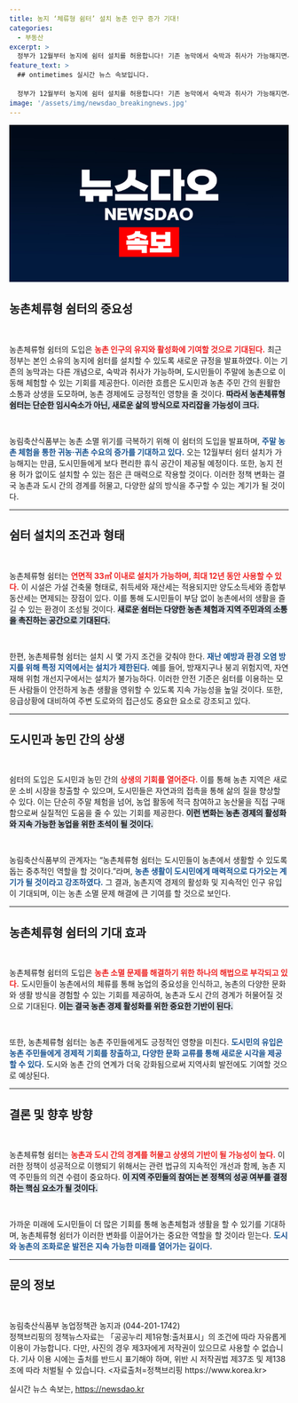 ```yaml
---
title: 농지 ‘체류형 쉼터’ 설치 농촌 인구 증가 기대!
categories:
  - 부동산
excerpt: >
  정부가 12월부터 농지에 쉼터 설치를 허용합니다! 기존 농막에서 숙박과 취사가 가능해지면서 도시민의 농촌 체류가 증가할 것으로 기대됩니다. 농촌 소멸 위기 대응을 위한 새로운 전환점이 될 이 쉼터, 자세히 알아보세요!
feature_text: >
  ## ontimetimes 실시간 뉴스 속보입니다.

  정부가 12월부터 농지에 쉼터 설치를 허용합니다! 기존 농막에서 숙박과 취사가 가능해지면서 도시민의 농촌 체류가 증가할 것으로 기대됩니다. 농촌 소멸 위기 대응을 위한 새로운 전환점이 될 이 쉼터, 자세히 알아보세요!
image: '/assets/img/newsdao_breakingnews.jpg'
---
```


<p><img src="/assets/img/newsdao_breakingnews.jpg" alt="ontimetimes 속보" /></p>

<h2 data-ke-size="size26">농촌체류형 쉼터의 중요성</h2>

<p data-ke-size="size16">&nbsp;</p>

<p>농촌체류형 쉼터의 도입은 <b><span style="color: #ee2323;">농촌 인구의 유지와 활성화에 기여할 것으로 기대된다.</span></b> 최근 정부는 본인 소유의 농지에 쉼터를 설치할 수 있도록 새로운 규정을 발표하였다. 이는 기존의 농막과는 다른 개념으로, 숙박과 취사가 가능하며, 도시민들이 주말에 농촌으로 이동해 체험할 수 있는 기회를 제공한다. 이러한 흐름은 도시민과 농촌 주민 간의 원활한 소통과 상생을 도모하며, 농촌 경제에도 긍정적인 영향을 줄 것이다. <b><span style="background-color: #21538527;">따라서 농촌체류형 쉼터는 단순한 임시숙소가 아닌, 새로운 삶의 방식으로 자리잡을 가능성이 크다.</span></b> </p>

<p data-ke-size="size16">&nbsp;</p>

<p>농림축산식품부는 농촌 소멸 위기를 극복하기 위해 이 쉼터의 도입을 발표하며, <b><span style="color: #1a5490;">주말 농촌 체험을 통한 귀농·귀촌 수요의 증가를 기대하고 있다.</span></b> 오는 12월부터 쉼터 설치가 가능해지는 만큼, 도시민들에게 보다 편리한 휴식 공간이 제공될 예정이다. 또한, 농지 전용 허가 없이도 설치할 수 있는 점은 큰 매력으로 작용할 것이다. 이러한 정책 변화는 결국 농촌과 도시 간의 경계를 허물고, 다양한 삶의 방식을 추구할 수 있는 계기가 될 것이다. </p>

<hr />

<h2 data-ke-size="size26">쉼터 설치의 조건과 형태</h2>

<p data-ke-size="size16">&nbsp;</p>

<p>농촌체류형 쉼터는 <b><span style="color: #ee2323;">연면적 33㎡ 이내로 설치가 가능하며, 최대 12년 동안 사용할 수 있다.</span></b> 이 시설은 가설 건축물 형태로, 취득세와 재산세는 적용되지만 양도소득세와 종합부동산세는 면제되는 장점이 있다. 이를 통해 도시민들이 부담 없이 농촌에서의 생활을 즐길 수 있는 환경이 조성될 것이다. <b><span style="background-color: #21538527;">새로운 쉼터는 다양한 농촌 체험과 지역 주민과의 소통을 촉진하는 공간으로 기대된다.</span></b></p>

<p data-ke-size="size16">&nbsp;</p>

<p>한편, 농촌체류형 쉼터는 설치 시 몇 가지 조건을 갖춰야 한다. <b><span style="color: #1a5490;">재난 예방과 환경 오염 방지를 위해 특정 지역에서는 설치가 제한된다.</span></b> 예를 들어, 방재지구나 붕괴 위험지역, 자연재해 위험 개선지구에서는 설치가 불가능하다. 이러한 안전 기준은 쉼터를 이용하는 모든 사람들이 안전하게 농촌 생활을 영위할 수 있도록 지속 가능성을 높일 것이다. 또한, 응급상황에 대비하여 주변 도로와의 접근성도 중요한 요소로 강조되고 있다.</p>

<hr />

<h2 data-ke-size="size26">도시민과 농민 간의 상생</h2>

<p data-ke-size="size16">&nbsp;</p>

<p>쉼터의 도입은 도시민과 농민 간의 <b><span style="color: #ee2323;">상생의 기회를 열어준다.</span></b> 이를 통해 농촌 지역은 새로운 소비 시장을 창출할 수 있으며, 도시민들은 자연과의 접촉을 통해 삶의 질을 향상할 수 있다. 이는 단순히 주말 체험을 넘어, 농업 활동에 적극 참여하고 농산물을 직접 구매함으로써 실질적인 도움을 줄 수 있는 기회를 제공한다. <b><span style="background-color: #21538527;">이런 변화는 농촌 경제의 활성화와 지속 가능한 농업을 위한 초석이 될 것이다.</span></b> </p>

<p data-ke-size="size16">&nbsp;</p>

<p>농림축산식품부의 관계자는 “농촌체류형 쉼터는 도시민들이 농촌에서 생활할 수 있도록 돕는 중추적인 역할을 할 것이다.”라며, <b><span style="color: #1a5490;">농촌 생활이 도시민에게 매력적으로 다가오는 계기가 될 것이라고 강조하였다.</span></b> 그 결과, 농촌지역 경제의 활성화 및 지속적인 인구 유입이 기대되며, 이는 농촌 소멸 문제 해결에 큰 기여를 할 것으로 보인다.  </p>

<hr />

<h2 data-ke-size="size26">농촌체류형 쉼터의 기대 효과</h2>

<p data-ke-size="size16">&nbsp;</p>

<p>농촌체류형 쉼터의 도입은 <b><span style="color: #ee2323;">농촌 소멸 문제를 해결하기 위한 하나의 해법으로 부각되고 있다.</span></b> 도시민들이 농촌에서의 체류를 통해 농업의 중요성을 인식하고, 농촌의 다양한 문화와 생활 방식을 경험할 수 있는 기회를 제공하여, 농촌과 도시 간의 경계가 허물어질 것으로 기대된다. <b><span style="background-color: #21538527;">이는 결국 농촌 경제 활성화를 위한 중요한 기반이 된다.</span></b>  </p>

<p data-ke-size="size16">&nbsp;</p>

<p>또한, 농촌체류형 쉼터는 농촌 주민들에게도 긍정적인 영향을 미친다. <b><span style="color: #1a5490;">도시민의 유입은 농촌 주민들에게 경제적 기회를 창출하고, 다양한 문화 교류를 통해 새로운 시각을 제공할 수 있다.</span></b> 도시와 농촌 간의 연계가 더욱 강화됨으로써 지역사회 발전에도 기여할 것으로 예상된다. </p>

<hr />

<h2 data-ke-size="size26">결론 및 향후 방향</h2>

<p data-ke-size="size16">&nbsp;</p>

<p>농촌체류형 쉼터는 <b><span style="color: #ee2323;">농촌과 도시 간의 경계를 허물고 상생의 기반이 될 가능성이 높다.</span></b> 이러한 정책이 성공적으로 이행되기 위해서는 관련 법규의 지속적인 개선과 함께, 농촌 지역 주민들의 의견 수렴이 중요하다. <b><span style="background-color: #21538527;">이 지역 주민들의 참여는 본 정책의 성공 여부를 결정하는 핵심 요소가 될 것이다.</span></b> </p>

<p data-ke-size="size16">&nbsp;</p>

<p>가까운 미래에 도시민들이 더 많은 기회를 통해 농촌체험과 생활을 할 수 있기를 기대하며, 농촌체류형 쉼터가 이러한 변화를 이끌어가는 중요한 역할을 할 것이라 믿는다. <b><span style="color: #1a5490;">도시와 농촌의 조화로운 발전은 지속 가능한 미래를 열어가는 길이다.</span></b> </p>

<hr />

<h2 data-ke-size="size26">문의 정보</h2>

<p data-ke-size="size16">&nbsp;</p>

<p>농림축산식품부 농업정책관 농지과 (044-201-1742)<br />
정책브리핑의 정책뉴스자료는 「공공누리 제1유형:출처표시」의 조건에 따라 자유롭게 이용이 가능합니다. 다만, 사진의 경우 제3자에게 저작권이 있으므로 사용할 수 없습니다. 기사 이용 시에는 출처를 반드시 표기해야 하며, 위반 시 저작권법 제37조 및 제138조에 따라 처벌될 수 있습니다. &lt;자료출처=정책브리핑 https://www.korea.kr></p>
실시간 뉴스 속보는, <a href="https://newsdao.kr" rel="dofollow">https://newsdao.kr</a>


